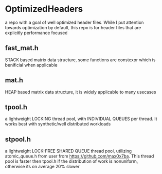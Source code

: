 # OptimizedHeaders
a repo with a goal of well optimized header files. While I put attention towards optimization by default, this repo is for header files that are explicitly performance focused

fast_mat.h
------------------------------------------
STACK based matrix data structure, some functions are constexpr which is benificial when applicable

mat.h
------------------------------------------
HEAP based matrix data structure, it is widely applicable to many usecases

tpool.h
------------------------------------------
a lightweight LOCKING thread pool, with INDIVIDUAL QUEUES per thread. It works best with synthetic/well distributed workloads

stpool.h
------------------------------------------
a lightweight LOCK-FREE SHARED QUEUE thread pool, utilizing atomic_queue.h from user from https://github.com/max0x7ba. This thread pool is faster then tpool.h if the distribution of work is nonuniform, otherwise its on average 20% slower

